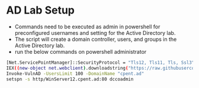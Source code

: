 # AD Lab Setup

- Commands need to be executed as admin in powershell for preconfigured usernames and setting for the Active Directory lab.
- The script will create a domain controller, users, and groups in the Active Directory lab.
- run the below commands on powershell administrator 
```bash
[Net.ServicePointManager]::SecurityProtocol = "Tls12, Tls11, Tls, Ssl3"
IEX((new-object net.webclient).downloadstring("https://raw.githubusercontent.com/chinnidiwakar/vulnerable-AD/master/vulnad.ps1"));
Invoke-VulnAD -UsersLimit 100 -DomainName "cpent.ad"
setspn -s http/WinServer12.cpent.ad:80 dccoadmin
```

